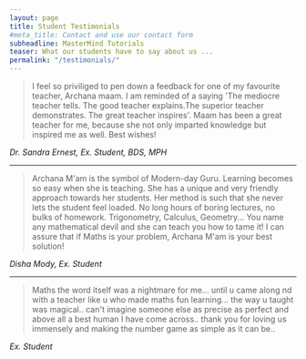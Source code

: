 ```yaml
---
layout: page
title: Student Testimonials
#meta_title: Contact and use our contact form
subheadline: MasterMind Tutorials
teaser: What our students have to say about us ...
permalink: "/testimonials/"
---
```


<blockquote>
I feel so priviliged to pen down a feedback for one of my favourite teacher, Archana maam.
I am reminded of a saying 'The mediocre teacher tells. The good teacher explains.The superior teacher demonstrates. The great teacher inspires'.
Maam has been a great teacher for me, because she not only imparted knowledge but inspired me as well.
Best wishes!
</blockquote>

<dfn>Dr. Sandra Ernest, Ex. Student, BDS, MPH</dfn>

<hr>

<blockquote>
Archana M'am is the symbol of Modern-day Guru. Learning becomes so easy when she is teaching. She has a unique and very friendly approach towards her students. Her method is such that she never lets the student feel loaded. No long hours of boring lectures, no bulks of homework. Trigonometry, Calculus, Geometry... You name any mathematical devil and she can teach you how to tame it! I can assure that if Maths is your problem, Archana M'am is your best solution!
</blockquote>

<dfn>Disha Mody, Ex. Student</dfn>

<hr>

<blockquote>
Maths the word itself was a nightmare for me... until u came along nd with a teacher like u who made maths fun learning... the way u taught was magical.. can't imagine someone else as precise as perfect and above all a best human I have come across.. thank you for loving us immensely and making the number game as simple as it can be..
</blockquote>

<dfn>Ex. Student</dfn>
